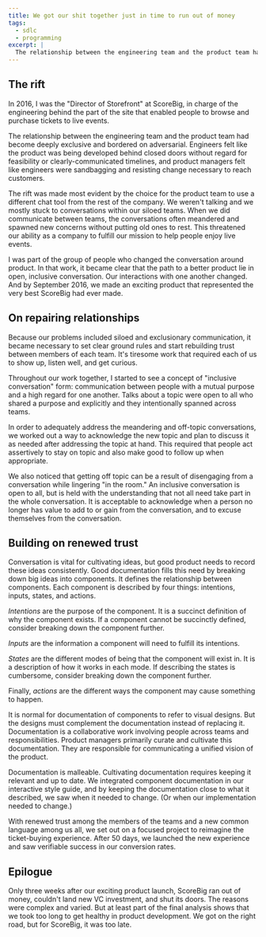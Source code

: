 ```yaml
---
title: We got our shit together just in time to run out of money
tags:
  - sdlc
  - programming
excerpt: |
  The relationship between the engineering team and the product team had become deeply exclusive and bordered on adversarial. Engineers felt like the product was being developed behind closed doors without regard for feasibility or clearly-communicated timelines, and product managers felt like engineers were sandbagging and resisting change necessary to reach customers.
---
```


## The rift

In 2016, I was the "Director of Storefront" at ScoreBig, in charge of the engineering behind the part of the site that enabled people to browse and purchase tickets to live events.

The relationship between the engineering team and the product team had become deeply exclusive and bordered on adversarial. Engineers felt like the product was being developed behind closed doors without regard for feasibility or clearly-communicated timelines, and product managers felt like engineers were sandbagging and resisting change necessary to reach customers.

The rift was made most evident by the choice for the product team to use a different chat tool from the rest of the company. We weren't talking and we mostly stuck to conversations within our siloed teams. When we did communicate between teams, the conversations often meandered and spawned new concerns without putting old ones to rest. This threatened our ability as a company to fulfill our mission to help people enjoy live events.

I was part of the group of people who changed the conversation around product. In that work, it became clear that the path to a better product lie in open, inclusive conversation. Our interactions with one another changed. And by September 2016, we made an exciting product that represented the very best ScoreBig had ever made.

## On repairing relationships

Because our problems included siloed and exclusionary communication, it became necessary to set clear ground rules and start rebuilding trust between members of each team. It's tiresome work that required each of us to show up, listen well, and get curious.

Throughout our work together, I started to see a concept of "inclusive conversation" form: communication between people with a mutual purpose and a high regard for one another. Talks about a topic were open to all who shared a purpose and explicitly and they intentionally spanned across teams.

In order to adequately address the meandering and off-topic conversations, we worked out a way to acknowledge the new topic and plan to discuss it as needed after addressing the topic at hand. This required that people act assertively to stay on topic and also make good to follow up when appropriate.

We also noticed that getting off topic can be a result of disengaging from a conversation while lingering "in the room." An inclusive conversation is open to all, but is held with the understanding that not all need take part in the whole conversation. It is acceptable to acknowledge when a person no longer has value to add to or gain from the conversation, and to excuse themselves from the conversation.

## Building on renewed trust

Conversation is vital for cultivating ideas, but good product needs to record these ideas consistently. Good documentation fills this need by breaking down big ideas into components. It defines the relationship between components. Each component is described by four things: intentions, inputs, states, and actions.

_Intentions_ are the purpose of the component. It is a succinct definition of why the component exists. If a component cannot be succinctly defined, consider breaking down the component further.

_Inputs_ are the information a component will need to fulfill its intentions.

_States_ are the different modes of being that the component will exist in. It is a description of how it works in each mode. If describing the states is cumbersome, consider breaking down the component further.

Finally, _actions_ are the different ways the component may cause something to happen.

It is normal for documentation of components to refer to visual designs. But the designs must complement the documentation instead of replacing it. Documentation is a collaborative work involving people across teams and responsibilities. Product managers primarily curate and cultivate this documentation. They are responsible for communicating a unified vision of the product.

Documentation is malleable. Cultivating documentation requires keeping it relevant and up to date. We integrated component documentation in our interactive style guide, and by keeping the documentation close to what it described, we saw when it needed to change. (Or when our implementation needed to change.)

With renewed trust among the members of the teams and a new common language among us all, we set out on a focused project to reimagine the ticket-buying experience. After 50 days, we launched the new experience and saw verifiable success in our conversion rates.

## Epilogue

Only three weeks after our exciting product launch, ScoreBig ran out of money, couldn't land new VC investment, and shut its doors. The reasons were complex and varied. But at least part of the final analysis shows that we took too long to get healthy in product development. We got on the right road, but for ScoreBig, it was too late.
